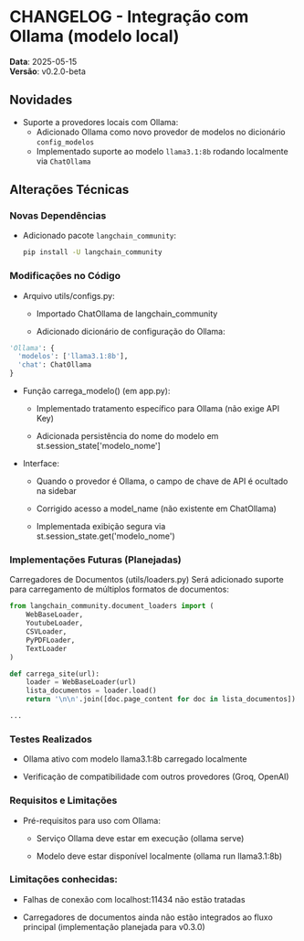 # CHANGELOG - Integração com Ollama (modelo local)

**Data**: 2025-05-15  
**Versão**: v0.2.0-beta

## Novidades

- Suporte a provedores locais com Ollama:
  - Adicionado Ollama como novo provedor de modelos no dicionário `config_modelos`
  - Implementado suporte ao modelo `llama3.1:8b` rodando localmente via `ChatOllama`

## Alterações Técnicas

### Novas Dependências
- Adicionado pacote `langchain_community`:
  ```bash
  pip install -U langchain_community
  ```

### Modificações no Código
* Arquivo utils/configs.py:

  * Importado ChatOllama de langchain_community

  * Adicionado dicionário de configuração do Ollama:

```python
'Ollama': {
  'modelos': ['llama3.1:8b'],
  'chat': ChatOllama
}
```
* Função carrega_modelo() (em app.py):

  * Implementado tratamento específico para Ollama (não exige API Key)

  * Adicionada persistência do nome do modelo em st.session_state['modelo_nome']

* Interface:

  * Quando o provedor é Ollama, o campo de chave de API é ocultado na sidebar

  * Corrigido acesso a model_name (não existente em ChatOllama)

  * Implementada exibição segura via st.session_state.get('modelo_nome')

### Implementações Futuras (Planejadas)
Carregadores de Documentos (utils/loaders.py)
Será adicionado suporte para carregamento de múltiplos formatos de documentos:

```python
from langchain_community.document_loaders import (
    WebBaseLoader,
    YoutubeLoader,
    CSVLoader,
    PyPDFLoader,
    TextLoader
)

def carrega_site(url):
    loader = WebBaseLoader(url)
    lista_documentos = loader.load()
    return '\n\n'.join([doc.page_content for doc in lista_documentos])

...
```
### Testes Realizados
* Ollama ativo com modelo llama3.1:8b carregado localmente

* Verificação de compatibilidade com outros provedores (Groq, OpenAI)

### Requisitos e Limitações
* Pré-requisitos para uso com Ollama:

  * Serviço Ollama deve estar em execução (ollama serve)

  * Modelo deve estar disponível localmente (ollama run llama3.1:8b)

### Limitações conhecidas:

* Falhas de conexão com localhost:11434 não estão tratadas

* Carregadores de documentos ainda não estão integrados ao fluxo principal (implementação planejada para v0.3.0)
